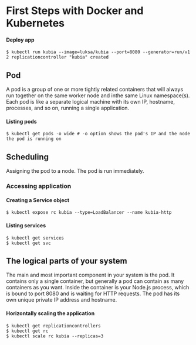 # First Steps with Docker and Kubernetes

#### Deploy app

    $ kubectl run kubia --image=luksa/kubia --port=8080 --generator=run/v1
    2 replicationcontroller "kubia" created

## Pod
A pod is a group of one or more tightly related containers that will always run together on the same worker node and inthe same Linux namespace(s). Each pod is like a separate logical machine with its own IP, hostname, processes, and so on, running a single application.

#### Listing pods

    $ kubectl get pods -o wide # -o option shows the pod's IP and the node the pod is running on

## Scheduling
Assigning the pod to a node. The pod is run immediately.

### Accessing application
#### Creating a Service object

    $ kubectl expose rc kubia --type=LoadBalancer --name kubia-http

#### Listing services

    $ kubectl get services
    $ kubectl get svc

## The logical parts of your system
The main and most important component in your system is the pod. It contains only a single container, but generally a pod can contain as many containers as you want. Inside the container is your Node.js process, which is bound to port 8080 and is waiting for HTTP requests. The pod has its own unique private IP address and hostname.


#### Horizontally scaling the application

    $ kubectl get replicationcontrollers
    $ kubectl get rc
    $ kubectl scale rc kubia --replicas=3

